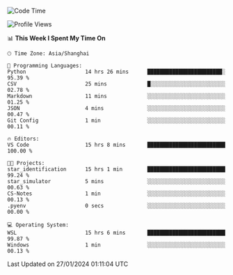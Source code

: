 <!--START_SECTION:waka-->
![Code Time](http://img.shields.io/badge/Code%20Time-1%2C469%20hrs%2045%20mins-blue)

![Profile Views](http://img.shields.io/badge/Profile%20Views-0-blue)

📊 **This Week I Spent My Time On** 

```text
🕑︎ Time Zone: Asia/Shanghai

💬 Programming Languages: 
Python                   14 hrs 26 mins      ████████████████████████░   95.39 % 
CSV                      25 mins             █░░░░░░░░░░░░░░░░░░░░░░░░   02.78 % 
Markdown                 11 mins             ░░░░░░░░░░░░░░░░░░░░░░░░░   01.25 % 
JSON                     4 mins              ░░░░░░░░░░░░░░░░░░░░░░░░░   00.47 % 
Git Config               1 min               ░░░░░░░░░░░░░░░░░░░░░░░░░   00.11 % 

🔥 Editors: 
VS Code                  15 hrs 8 mins       █████████████████████████   100.00 % 

🐱‍💻 Projects: 
star_identification      15 hrs 1 min        █████████████████████████   99.24 % 
star_simulator           5 mins              ░░░░░░░░░░░░░░░░░░░░░░░░░   00.63 % 
CS-Notes                 1 min               ░░░░░░░░░░░░░░░░░░░░░░░░░   00.13 % 
.pyenv                   0 secs              ░░░░░░░░░░░░░░░░░░░░░░░░░   00.00 % 

💻 Operating System: 
WSL                      15 hrs 6 mins       █████████████████████████   99.87 % 
Windows                  1 min               ░░░░░░░░░░░░░░░░░░░░░░░░░   00.13 % 
```


 Last Updated on 27/01/2024 01:11:04 UTC
<!--END_SECTION:waka-->